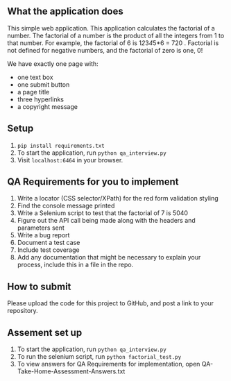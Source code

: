 ## What the application does

This simple web application. This application calculates the factorial of a number.
The factorial of a number is the product of all the integers from 1 to that number. For example, the factorial of 6 is 1*2*3*4*5*6 = 720 . Factorial is not defined for negative numbers, and the factorial of zero is one, 0!

We have exactly one page with:

* one text box 
* one submit button
* a page title 
* three hyperlinks 
* a copyright message

## Setup

1. `pip install requirements.txt`
2. To start the application, run `python qa_interview.py` 
3. Visit `localhost:6464` in your browser.

## QA Requirements for you to implement

1. Write a locator (CSS selector/XPath) for the red form validation styling
2. Find the console message printed
3. Write a Selenium script to test that the factorial of 7 is 5040
4. Figure out the API call being made along with the headers and parameters sent
5. Write a bug report
6. Document a test case
7. Include test coverage
8. Add any documentation that might be necessary to explain your process, include this in a file in the repo.

## How to submit
Please upload the code for this project to GitHub, and post a link to your repository.

## Assement set up

1. To start the application, run `python qa_interview.py`
2. To run the selenium script, run `python factorial_test.py`
3. To view answers for QA Requirements for implementation, open QA-Take-Home-Assessment-Answers.txt